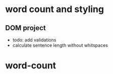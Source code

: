 # word count and styling
## DOM project

- todo: add validations
- calculate sentence length without whitspaces
# word-count
